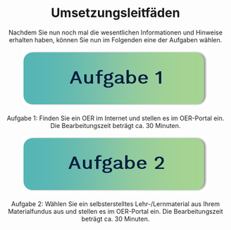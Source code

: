<center>

# Umsetzungsleitfäden

Nachdem Sie nun noch mal die wesentlichen Informationen und Hinweise erhalten haben, können Sie nun im Folgenden eine der Aufgaben wählen.

[![Aufgabe 1: Finden Sie ein OER im Internet und stellen es im OER-Portal ein. Die Bearbeitungszeit beträgt ca. 30 Minuten.](/images/aufgabe1.png "Aufgabe 1: Finden Sie ein OER im Internet und stellen es im OER-Portal ein. Die Bearbeitungszeit beträgt ca. 30 Minuten.")](task1.md)

Aufgabe 1: Finden Sie ein OER im Internet und stellen es im OER-Portal ein. Die Bearbeitungszeit beträgt ca. 30 Minuten.

[![Aufgabe 2: Wählen Sie ein selbsterstelltes Lehr-/Lernmaterial aus Ihrem Materialfundus aus und stellen es im OER-Portal ein. Die Bearbeitungszeit beträgt ca. 30 Minuten.](/images/aufgabe2.png "Aufgabe 2: Wählen Sie ein selbsterstelltes Lehr-/Lernmaterial aus Ihrem Materialfundus aus und stellen es im OER-Portal ein. Die Bearbeitungszeit beträgt ca. 30 Minuten.")](task2.md)

Aufgabe 2: Wählen Sie ein selbsterstelltes Lehr-/Lernmaterial aus Ihrem Materialfundus aus und stellen es im OER-Portal ein. Die Bearbeitungszeit beträgt ca. 30 Minuten.

</center>
